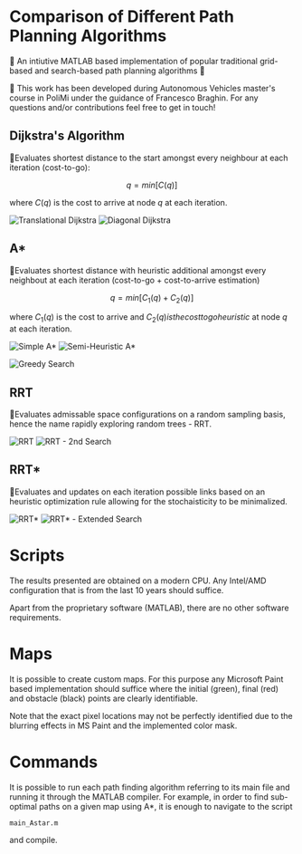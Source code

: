 # Comparison of Different Path Planning Algorithms

🧭
An intiutive MATLAB based implementation of popular traditional grid-based and search-based path planning algorithms 
🧭

📍 This work has been developed during Autonomous Vehicles master's course in PoliMi under the guidance of Francesco Braghin. For any questions and/or contributions feel free to get in touch! 

## Dijkstra's Algorithm

📍Evaluates shortest distance to the start amongst every neighbour at each iteration (cost-to-go):

$$
q = min[C(q)]
$$

where $C(q)$ is the cost to arrive at node $q$ at each iteration.

![Translational Dijkstra](./assets/image-1.png) ![Diagonal Dijkstra](./assets/image-2.png)

## A*

📍Evaluates shortest distance with heuristic additional amongst every neighbout at each iteration (cost-to-go + cost-to-arrive estimation)

$$
q = min[C_{1}(q) + C_{2}(q)]
$$

where $C_{1}(q)$ is the cost to arrive and $C_{2}(q) is the cost to go heuristic$ at node $q$ at each iteration.

![Simple A*](./assets/image-3.png) ![Semi-Heuristic A*](./assets/image-4.png)

![Greedy Search](./assets/image-5.png)

## RRT

📍Evaluates admissable space configurations on a random sampling basis, hence the name rapidly exploring random trees - RRT.

![RRT](./assets/image-6.png) ![RRT - 2nd Search](./assets/image-7.png)

## RRT*

📍Evaluates and updates on each iteration possible links based on an heuristic optimization rule allowing for the stochaisticity to be minimalized.

![RRT*](./assets/image-10.png) ![RRT* - Extended Search](./assets/image-11.png)
# Scripts

The results presented are obtained on a modern CPU. Any Intel/AMD configuration that is from the last 10 years should suffice.

Apart from the proprietary software (MATLAB), there are no other software requirements.

# Maps

It is possible to create custom maps. For this purpose any Microsoft Paint based implementation should suffice where the initial (green), final (red) and obstacle (black) points are clearly identifiable.

Note that the exact pixel locations may not be perfectly identified due to the blurring effects in MS Paint and the implemented color mask.

# Commands

It is possible to run each path finding algorithm referring to its main file and running it through the MATLAB compiler. For example, in order to find sub-optimal paths on a given map using A*, it is enough to navigate to the script

    main_Astar.m

and compile.